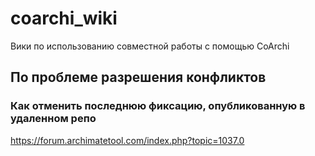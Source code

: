 # coarchi_wiki
Вики по использованию совместной работы с помощью CoArchi

## По проблеме разрешения конфликтов

### Как отменить последнюю фиксацию, опубликованную в удаленном репо

https://forum.archimatetool.com/index.php?topic=1037.0
